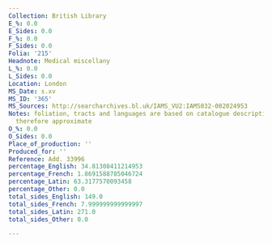```yaml
---
Collection: British Library
E_%: 0.0
E_Sides: 0.0
F_%: 0.0
F_Sides: 0.0
Folia: '215'
Headnote: Medical miscellany
L_%: 0.0
L_Sides: 0.0
Location: London
MS_Date: s.xv
MS_ID: '365'
MS_Sources: http://searcharchives.bl.uk/IAMS_VU2:IAMS032-002024953
Notes: foliation, tracts and languages are based on catalogue description and are
  therefore approximate
O_%: 0.0
O_Sides: 0.0
Place_of_production: ''
Produced_for: ''
Reference: Add. 33996
percentage_English: 34.81308411214953
percentage_French: 1.8691588785046724
percentage_Latin: 63.3177570093458
percentage_Other: 0.0
total_sides_English: 149.0
total_sides_French: 7.999999999999997
total_sides_Latin: 271.0
total_sides_Other: 0.0

---
```

